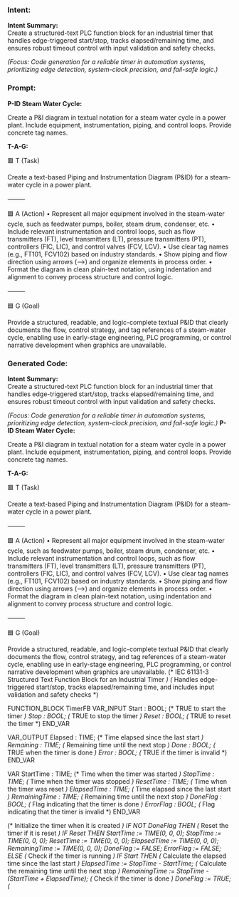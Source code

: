 ### Intent:
**Intent Summary:**  
Create a structured-text PLC function block for an industrial timer that handles edge-triggered start/stop, tracks elapsed/remaining time, and ensures robust timeout control with input validation and safety checks.  

*(Focus: Code generation for a reliable timer in automation systems, prioritizing edge detection, system-clock precision, and fail-safe logic.)*

### Prompt:
**P-ID Steam Water Cycle:**

Create a P&I diagram in textual notation for a steam water cycle in a power plant. Include equipment, instrumentation, piping, and control loops. Provide concrete tag names.


**T-A-G:**

🟥 T (Task)

Create a text-based Piping and Instrumentation Diagram (P&ID) for a steam-water cycle in a power plant.

⸻

🟩 A (Action)
	•	Represent all major equipment involved in the steam-water cycle, such as feedwater pumps, boiler, steam drum, condenser, etc.
	•	Include relevant instrumentation and control loops, such as flow transmitters (FT), level transmitters (LT), pressure transmitters (PT), controllers (FIC, LIC), and control valves (FCV, LCV).
	•	Use clear tag names (e.g., FT101, FCV102) based on industry standards.
	•	Show piping and flow direction using arrows (-->) and organize elements in process order.
	•	Format the diagram in clean plain-text notation, using indentation and alignment to convey process structure and control logic.

⸻

🟦 G (Goal)

Provide a structured, readable, and logic-complete textual P&ID that clearly documents the flow, control strategy, and tag references of a steam-water cycle, enabling use in early-stage engineering, PLC programming, or control narrative development when graphics are unavailable.

### Generated Code:
**Intent Summary:**  
Create a structured-text PLC function block for an industrial timer that handles edge-triggered start/stop, tracks elapsed/remaining time, and ensures robust timeout control with input validation and safety checks.  

*(Focus: Code generation for a reliable timer in automation systems, prioritizing edge detection, system-clock precision, and fail-safe logic.)*
**P-ID Steam Water Cycle:**

Create a P&I diagram in textual notation for a steam water cycle in a power plant. Include equipment, instrumentation, piping, and control loops. Provide concrete tag names.


**T-A-G:**

🟥 T (Task)

Create a text-based Piping and Instrumentation Diagram (P&ID) for a steam-water cycle in a power plant.

⸻

🟩 A (Action)
	•	Represent all major equipment involved in the steam-water cycle, such as feedwater pumps, boiler, steam drum, condenser, etc.
	•	Include relevant instrumentation and control loops, such as flow transmitters (FT), level transmitters (LT), pressure transmitters (PT), controllers (FIC, LIC), and control valves (FCV, LCV).
	•	Use clear tag names (e.g., FT101, FCV102) based on industry standards.
	•	Show piping and flow direction using arrows (-->) and organize elements in process order.
	•	Format the diagram in clean plain-text notation, using indentation and alignment to convey process structure and control logic.

⸻

🟦 G (Goal)

Provide a structured, readable, and logic-complete textual P&ID that clearly documents the flow, control strategy, and tag references of a steam-water cycle, enabling use in early-stage engineering, PLC programming, or control narrative development when graphics are unavailable.
(* IEC 61131-3 Structured Text Function Block for an Industrial Timer *)
(* Handles edge-triggered start/stop, tracks elapsed/remaining time, and includes input validation and safety checks *)

FUNCTION_BLOCK TimerFB
VAR_INPUT
    Start : BOOL;                  (* TRUE to start the timer *)
    Stop : BOOL;                   (* TRUE to stop the timer *)
    Reset : BOOL;                  (* TRUE to reset the timer *)
END_VAR

VAR_OUTPUT
    Elapsed : TIME;                (* Time elapsed since the last start *)
    Remaining : TIME;              (* Remaining time until the next stop *)
    Done : BOOL;                   (* TRUE when the timer is done *)
    Error : BOOL;                  (* TRUE if the timer is invalid *)
END_VAR

VAR
    StartTime : TIME;              (* Time when the timer was started *)
    StopTime : TIME;               (* Time when the timer was stopped *)
    ResetTime : TIME;              (* Time when the timer was reset *)
    ElapsedTime : TIME;            (* Time elapsed since the last start *)
    RemainingTime : TIME;          (* Remaining time until the next stop *)
    DoneFlag : BOOL;               (* Flag indicating that the timer is done *)
    ErrorFlag : BOOL;              (* Flag indicating that the timer is invalid *)
END_VAR

(* Initialize the timer when it is created *)
IF NOT DoneFlag THEN
    (* Reset the timer if it is reset *)
    IF Reset THEN
        StartTime := TIME(0, 0, 0);
        StopTime := TIME(0, 0, 0);
        ResetTime := TIME(0, 0, 0);
        ElapsedTime := TIME(0, 0, 0);
        RemainingTime := TIME(0, 0, 0);
        DoneFlag := FALSE;
        ErrorFlag := FALSE;
    ELSE
        (* Check if the timer is running *)
        IF Start THEN
            (* Calculate the elapsed time since the last start *)
            ElapsedTime := StopTime - StartTime;
            (* Calculate the remaining time until the next stop *)
            RemainingTime := StopTime - (StartTime + ElapsedTime);
            (* Check if the timer is done *)
            DoneFlag := TRUE;
            (*
